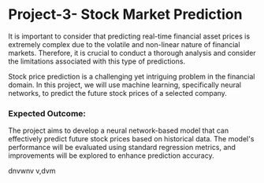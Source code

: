 # Project-3- Stock Market Prediction

It is important to consider that predicting real-time financial asset prices is extremely complex due to the volatile and non-linear nature of financial markets. Therefore, it is crucial to conduct a thorough analysis and consider the limitations associated with this type of predictions.

Stock price prediction is a challenging yet intriguing problem in the financial domain. In this project, we will use machine learning, specifically neural networks, to predict the future stock prices of a selected company.



### Expected Outcome:

The project aims to develop a neural network-based model that can effectively predict future stock prices based on historical data. The model's performance will be evaluated using standard regression metrics, and improvements will be explored to enhance prediction accuracy.


dnvwnv v,dvm
